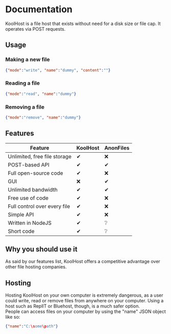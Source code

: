 # Documentation
KoolHost is a file host that exists without need for a disk size or file cap. It operates via POST requests.
## Usage

### Making a new file

```JSON
{"mode":"write", "name":"dummy", "content":""}
```
### Reading a file
```JSON
{"mode":"read", "name":"dummy"}
```
### Removing a file
```JSON
{"mode":"remove", "name":"dummy"}
```

## Features

| Feature | KoolHost      | AnonFiles |
| ----------- | ----------- | ----------- |
| Unlimited, free file storage | ✔ | ❌ |
| POST-based API | ✔ | ✔ |
| Full open-source code | ✔ | ❌ |
| GUI | ❌ | ✔ |
| Unlimited bandwidth | ✔ | ✔ |
| Free use of code | ✔ | ❌ |
| Full control over every file | ✔ | ❌ |
| Simple API | ✔ | ❌ |
| Written in NodeJS | ✔ | ❔ |
| Short code | ✔ | ❔ |

## Why you should use it

As said by our features list, KoolHost offers a competitive advantage over other file hosting companies. 

## Hosting

Hosting KoolHost on your own computer is extremely dangerous, as a user could write, read or remove files from anywhere on your computer. Using a host such as ReplIT or Bluehost, though, is a much safer option.  
People can access files on your computer by using the "name" JSON object like so:  
```JSON
{"name":"C:\some\path"}
```
